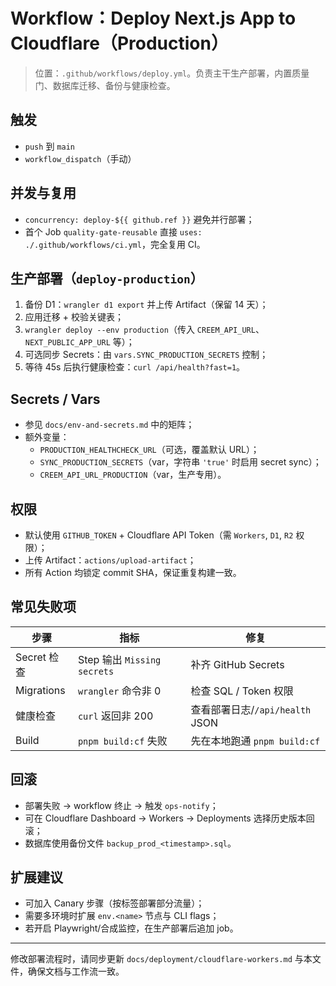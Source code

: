 # Workflow：Deploy Next.js App to Cloudflare（Production）

> 位置：`.github/workflows/deploy.yml`。负责主干生产部署，内置质量门、数据库迁移、备份与健康检查。

## 触发
- `push` 到 `main`
- `workflow_dispatch`（手动）

## 并发与复用
- `concurrency: deploy-${{ github.ref }}` 避免并行部署；
- 首个 Job `quality-gate-reusable` 直接 `uses: ./.github/workflows/ci.yml`，完全复用 CI。

## 生产部署（`deploy-production`）
1. 备份 D1：`wrangler d1 export` 并上传 Artifact（保留 14 天）；
2. 应用迁移 + 校验关键表；
3. `wrangler deploy --env production`（传入 `CREEM_API_URL`、`NEXT_PUBLIC_APP_URL` 等）；
4. 可选同步 Secrets：由 `vars.SYNC_PRODUCTION_SECRETS` 控制；
5. 等待 45s 后执行健康检查：`curl /api/health?fast=1`。

## Secrets / Vars
- 参见 `docs/env-and-secrets.md` 中的矩阵；
- 额外变量：
  - `PRODUCTION_HEALTHCHECK_URL`（可选，覆盖默认 URL）；
  - `SYNC_PRODUCTION_SECRETS`（var，字符串 `'true'` 时启用 secret sync）；
  - `CREEM_API_URL_PRODUCTION`（var，生产专用）。

## 权限
- 默认使用 `GITHUB_TOKEN` + Cloudflare API Token（需 `Workers`, `D1`, `R2` 权限）；
- 上传 Artifact：`actions/upload-artifact`；
- 所有 Action 均锁定 commit SHA，保证重复构建一致。

## 常见失败项
| 步骤 | 指标 | 修复 |
| --- | --- | --- |
| Secret 检查 | Step 输出 `Missing secrets` | 补齐 GitHub Secrets |
| Migrations | `wrangler` 命令非 0 | 检查 SQL / Token 权限 |
| 健康检查 | `curl` 返回非 200 | 查看部署日志/`/api/health` JSON |
| Build | `pnpm build:cf` 失败 | 先在本地跑通 `pnpm build:cf` |

## 回滚
- 部署失败 → workflow 终止 → 触发 `ops-notify`；
- 可在 Cloudflare Dashboard → Workers → Deployments 选择历史版本回滚；
- 数据库使用备份文件 `backup_prod_<timestamp>.sql`。

## 扩展建议
- 可加入 Canary 步骤（按标签部署部分流量）；
- 需要多环境时扩展 `env.<name>` 节点与 CLI flags；
- 若开启 Playwright/合成监控，在生产部署后追加 job。

---

修改部署流程时，请同步更新 `docs/deployment/cloudflare-workers.md` 与本文件，确保文档与工作流一致。
